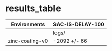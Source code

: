 # results_table
| Environments  |SAC-IS-DELAY-100|
|---------------|----------------|
|               |logs/           |
|zinc-coating-v0|-2092 +/- 66    |
